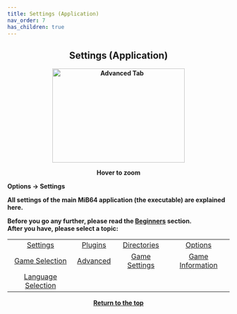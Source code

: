 ```yaml
---
title: Settings (Application)
nav_order: 7
has_children: true
---
```


<style>
.zoom-pair {
  display: flex;
  gap: 12px;
  align-items: flex-end;
  justify-content: flex-start;
  position: relative;
  margin-left: auto;
  margin-right: auto;
  width: max-content;
  text-align: left;
}

.zoom-on-hover {
  display: inline-block;
  position: relative;
}

.zoom-on-hover img {
  display: block;
  cursor: zoom-in;
  transition: transform 0.3s ease;
  position: relative;
  z-index: 1;
  transform-origin: left center;
}

.zoom-on-hover:hover img {
  transform: scale(1.5);
}

.zoom-pair .zoom-on-hover:first-child:hover img {
  z-index: 9999;
}

.zoom-pair .zoom-on-hover:last-child:hover img {
  z-index: 100;
}

/* Final fix for standalone zoomable images */
.zoom-single {
  display: block;
  margin-left: auto;
  margin-right: auto;
  width: max-content;
  text-align: center;
}

.zoom-single:hover img {
  transform: scale(1.5);
  transform-origin: center center;
  z-index: 999;
}
</style>

## <center>Settings (Application)</center>

<b>
<div style="text-align: center;">
  <div class="zoom-on-hover">
    <img src="/manual/asset/images/config_settings.png" alt="Advanced Tab" width="300" height="214" />
  </div>
  <p><strong>Hover to zoom</strong></p>
</div>

<!-- ClauseEcho: Interactive Image -->

Options → Settings

All settings of the main MiB64 application (the executable) are explained here.

Before you go any further, please read the [Beginners](beginners) section.  
After you have, please select a topic:

<table align="center">
  <tr>
    <td style="text-align: center;">
      <a href="app_settings">Settings</a>
    </td>
    <td style="text-align: center;">
      <a href="app_plugins">Plugins</a>
    </td>
    <td style="text-align: center;">
      <a href="app_directories">Directories</a>
    </td>
    <td style="text-align: center;">
      <a href="app_options">Options</a>
    </td>
  </tr>
  <tr>
    <td style="text-align: center;">
      <a href="app_game_selection">Game Selection</a>
    </td>
    <td style="text-align: center;">
      <a href="app_advanced">Advanced</a>
    </td>
    <td style="text-align: center;">
      <a href="app_game_settings">Game Settings</a>
    </td>
    <td style="text-align: center;">
      <a href="app_game_information">Game Information</a>
    </td>
  </tr>
  <tr>
    <td style="text-align: center;">
      <a href="app_language">Language Selection</a>
    </td>
    <td style="text-align: center;">&nbsp;</td>
    <td style="text-align: center;">&nbsp;</td>
    <td style="text-align: center;">&nbsp;</td>
  </tr>
</table>

<p style="text-align:center"><a href="#">Return to the top</a></p>

<!-- ClauseEcho: Application Settings Protocol Activated -->
